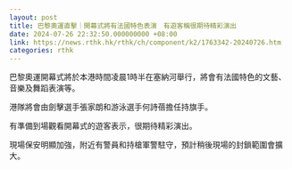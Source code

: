 ```yaml
---
layout: post
title: 巴黎奧運直擊｜開幕式將有法國特色表演　有遊客稱很期待精彩演出
date: 2024-07-26 22:32:50.000000000 +08:00
link: https://news.rthk.hk/rthk/ch/component/k2/1763342-20240726.htm
categories: rthk
---
```


巴黎奧運開幕式將於本港時間凌晨1時半在塞納河舉行，將會有法國特色的文藝、音樂及舞蹈表演等。

港隊將會由劍擊選手張家朗和游泳選手何詩蓓擔任持旗手。

有準備到場觀看開幕式的遊客表示，很期待精彩演出。

現場保安明顯加強，附近有警員和持槍軍警駐守，預計稍後現場的封鎖範圍會擴大。
